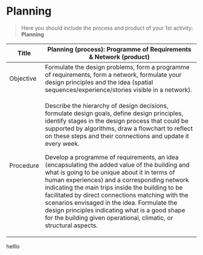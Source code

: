 # Planning

> Here you should include the process and product of your 1st activity: **Planning**

<table><thead><tr class="header"><th>Title</th><th>Planning (process): Programme of Requirements &amp; Network (product)</th></tr></thead><tbody><tr class="odd"><td>Objective</td><td>Formulate the design problems, form a programme of requirements, form a network, formulate your design principles and the idea (spatial sequences/experience/stories visible in a network).</td></tr><tr class="even"><td>Procedure</td><td><p>Describe the hierarchy of design decisions, formulate design goals, define design principles, identify stages in the design process that could be supported by algorithms, draw a flowchart to reflect on these steps and their connections and update it every week.</p><p>Develop a programme of requirements, an idea (encapsulating the added value of the building and what is going to be unique about it in terms of human experiences) and a corresponding network indicating the main trips inside the building to be facilitated by direct connections matching with the scenarios envisaged in the idea. Formulate the design principles indicating what is a good shape for the building given operational, climatic, or structural aspects.</p></td></tr></tbody></table>

helllo